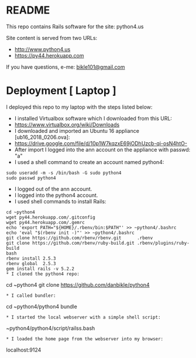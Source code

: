 # README

This repo contains Rails software for the site: python4.us

Site content is served from two URLs:

* http://www.python4.us
* https://py44.herokuapp.com

If you have questions, e-me: bikle101@gmail.com

# Deployment [ Laptop ]

I deployed this repo to my laptop with the steps listed below:

* I installed Virtualbox software which I downloaded from this URL:
* https://www.virtualbox.org/wiki/Downloads
* I downloaded and imported an Ubuntu 16 appliance [ub16_2018_0206.ova]: 
* https://drive.google.com/file/d/10p1W7kqzxE69jODhUzcb-qi-osN4htO-
* After import I logged into the ann account on the appliance with passwd: "a"
* I used a shell command to create an account named python4:
```
sudo useradd -m -s /bin/bash -G sudo python4
sudo passwd python4
```
* I logged out of the ann account.
* I logged into the python4 account.
* I used shell commands to install Rails:
```
cd ~python4
wget py44.herokuapp.com/.gitconfig
wget py44.herokuapp.com/.gemrc
echo 'export PATH="${HOME}/.rbenv/bin:$PATH"' >> ~python4/.bashrc
echo 'eval "$(rbenv init -)"' >> ~python4/.bashrc
git clone https://github.com/rbenv/rbenv.git      .rbenv
git clone https://github.com/rbenv/ruby-build.git .rbenv/plugins/ruby-build
bash
rbenv install 2.5.3
rbenv global  2.5.3
gem install rails -v 5.2.2
* I cloned the python4 repo:
```
cd ~python4
git clone https://github.com/danbikle/python4
```
* I called bundler:
```
cd ~python4/python4
bundle
```
* I started the local webserver with a simple shell script:
```
~python4/python4/script/railss.bash
```
* I loaded the home page from the webserver into my browser:
```
localhost:9124
```

